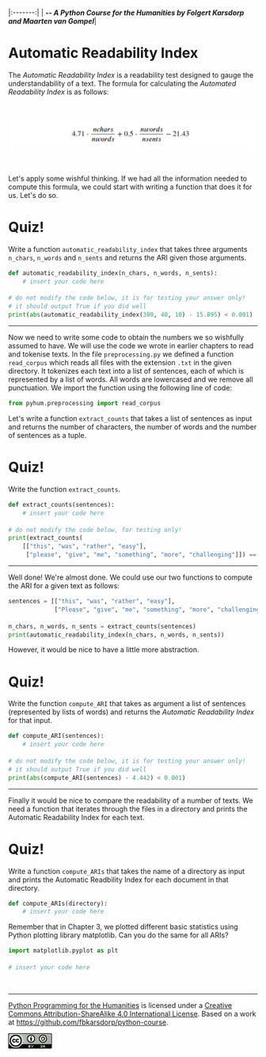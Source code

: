 
<BR>

|:-------:|
| <span style="font-size: 100%"><b>_-- A Python Course for the Humanities by Folgert Karsdorp and Maarten van Gompel_</b></span>|

# Automatic Readability Index

The *Automatic Readability Index* is a readability test designed to gauge the understandability of a text. The formula for calculating the *Automated Readability Index* is as follows:

<BR>

![Automatic Readability Index](AutomaticReadabilityIndexFormula.png)

<BR>

Let's apply some wishful thinking. If we had all the information needed to compute this formula, we could start with writing a function that does it for us. Let's do so.

# Quiz!

Write a function `automatic_readability_index` that takes three arguments `n_chars`, `n_words` and `n_sents` and returns the ARI given those arguments.


```python
def automatic_readability_index(n_chars, n_words, n_sents):
    # insert your code here

# do not modify the code below, it is for testing your answer only!
# it should output True if you did well
print(abs(automatic_readability_index(300, 40, 10) - 15.895) < 0.001)
```

---------

Now we need to write some code to obtain the numbers we so wishfully assumed to have. We will use the code we wrote in earlier chapters to read and tokenise texts. In the file `preprocessing.py` we defined a function `read_corpus` which reads all files with the extension `.txt` in the given directory. It tokenizes each text into a list of sentences, each of which is represented by a list of words. All words are lowercased and we remove all punctuation. We import the function using the following line of code:


```python
from pyhum.preprocessing import read_corpus
```

Let's write a function `extract_counts` that takes a list of sentences as input and returns the number of characters, the number of words and the number of sentences as a tuple.

# Quiz!

Write the function `extract_counts`.


```python
def extract_counts(sentences):
    # insert your code here

# do not modify the code below, for testing only!
print(extract_counts(
    [["this", "was", "rather", "easy"], 
     ["please", "give", "me", "something", "more", "challenging"]]) == (53, 10, 2))
```

---------

Well done! We're almost done. We could use our two functions to compute the ARI for a given text as follows:


```python
sentences = [["this", "was", "rather", "easy"], 
             ["Please", "give", "me", "something", "more", "challenging"]]

n_chars, n_words, n_sents = extract_counts(sentences)
print(automatic_readability_index(n_chars, n_words, n_sents))
```

However, it would be nice to have a little more abstraction.

# Quiz!

Write the function `compute_ARI` that takes as argument a list of sentences (represented by lists of words) and returns the *Automatic Readability Index* for that input.


```python
def compute_ARI(sentences):
    # insert your code here
    
# do not modify the code below, it is for testing your answer only!
# it should output True if you did well
print(abs(compute_ARI(sentences) - 4.442) < 0.001)
```

--------------

Finally it would be nice to compare the readability of a number of texts. We need a function that iterates through the files in a directory and prints the Automatic Readability Index for each text. 

# Quiz!

Write a function `compute_ARIs` that takes the name of a directory as input and prints the Automatic Readbility Index for each document in that directory.


```python
def compute_ARIs(directory):
    # insert your code here
```

Remember that in Chapter 3, we plotted different basic statistics using Python plotting library matplotlib. Can you do the same for all ARIs?


```python
import matplotlib.pyplot as plt

# insert your code here
```

<BR>

----

[Python Programming for the Humanities](http://fbkarsdorp.github.io/python-course) is licensed under a [Creative Commons Attribution-ShareAlike 4.0 International License](https://creativecommons.org/licenses/by-sa/4.0/). Based on a work at https://github.com/fbkarsdorp/python-course.

![Creative Commons](../graphics/CreativeCommons.png)


